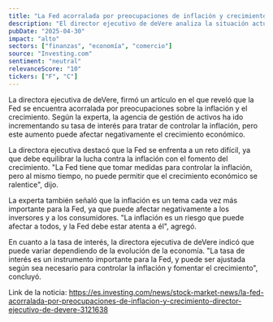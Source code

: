 ```yaml
---
title: "La Fed acorralada por preocupaciones de inflación y crecimiento: director ejecutivo de deVere"
description: "El director ejecutivo de deVere analiza la situación actual de la Fed y sus inquietudes sobre la inflación y el crecimiento."
pubDate: "2025-04-30"
impact: "alto"
sectors: ["finanzas", "economía", "comercio"]
source: "Investing.com"
sentiment: "neutral"
relevanceScore: "10"
tickers: ["F", "C"]
---
```


La directora ejecutiva de deVere, firmó un artículo en el que reveló que la Fed se encuentra acorralada por preocupaciones sobre la inflación y el crecimiento. Según la experta, la agencia de gestión de activos ha ido incrementando su tasa de interés para tratar de controlar la inflación, pero este aumento puede afectar negativamente el crecimiento económico.

La directora ejecutiva destacó que la Fed se enfrenta a un reto difícil, ya que debe equilibrar la lucha contra la inflación con el fomento del crecimiento. "La Fed tiene que tomar medidas para controlar la inflación, pero al mismo tiempo, no puede permitir que el crecimiento económico se ralentice", dijo.

La experta también señaló que la inflación es un tema cada vez más importante para la Fed, ya que puede afectar negativamente a los inversores y a los consumidores. "La inflación es un riesgo que puede afectar a todos, y la Fed debe estar atenta a él", agregó.

En cuanto a la tasa de interés, la directora ejecutiva de deVere indicó que puede variar dependiendo de la evolución de la economía. "La tasa de interés es un instrumento importante para la Fed, y puede ser ajustada según sea necesario para controlar la inflación y fomentar el crecimiento", concluyó.

Link de la noticia: https://es.investing.com/news/stock-market-news/la-fed-acorralada-por-preocupaciones-de-inflacion-y-crecimiento-director-ejecutivo-de-devere-3121638